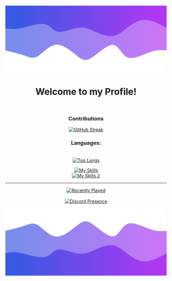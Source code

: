 ![Header](./header.png)

<div id="header" align="center">

# Welcome to my Profile!<br><br>

### Contributions<br>
[![GitHub Streak](http://github-readme-streak-stats.herokuapp.com?user=exterpolation&theme=tokyonight&hide_border=true&border_radius=15&date_format=M%20j%5B%2C%20Y%5D)](https://git.io/streak-stats)<br>
  
### Languages:<br><br>
  
[![Top Langs](https://github-readme-stats.vercel.app/api/top-langs/?username=exterpolation&layout=compact&theme=transparent&hide_border=true&border_radius=15)](https://github.com/anuraghazra/github-readme-stats)

[![My Skills](https://skillicons.dev/icons?i=php,html,javascript,typescript,nodejs,jquery,vue,angular,react,swift,java,rust,c,cpp,python)](https://skillicons.dev)<br>
[![My Skills 2](https://skillicons.dev/icons?i=lua,linux,windows,bash,powershell,markdown)](https://skillicons.dev)<br><hr>
  
[![Recently Played](https://spotify-recently-played-readme.vercel.app/api?user=wgupz8x7rohqanezzao2g3cxw)<br><br>
![Discord Presence](https://lanyard.cnrad.dev/api/659022591071223819)](https://discord.com/users/659022591071223819)
</div>

![Footer](./footer.png)
